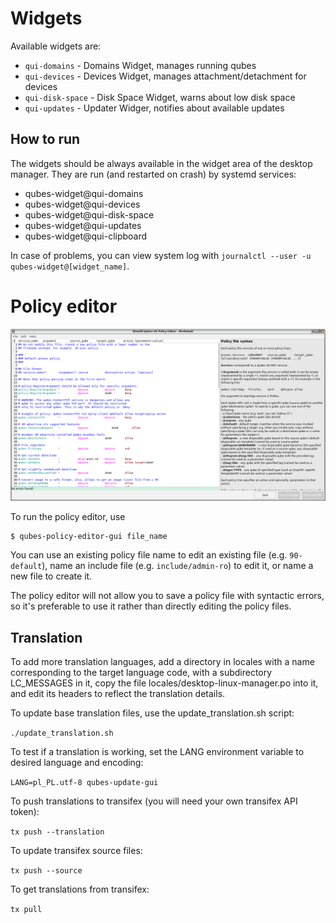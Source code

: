 # Widgets

Available widgets are:
- `qui-domains` - Domains Widget, manages running qubes
- `qui-devices` - Devices Widget, manages attachment/detachment for devices
- `qui-disk-space` - Disk Space Widget, warns about low disk space
- `qui-updates` - Updater Widger, notifies about available updates

## How to run

The widgets should be always available in the widget area of the desktop manager.
They are run (and restarted on crash) by systemd services:
- qubes-widget@qui-domains
- qubes-widget@qui-devices
- qubes-widget@qui-disk-space
- qubes-widget@qui-updates
- qubes-widget@qui-clipboard

In case of problems, you can view system log with `journalctl --user -u qubes-widget@[widget_name]`.

# Policy editor

![policy_editor.png](images%2Fpolicy_editor.png)

To run the policy editor, use
```commandline
$ qubes-policy-editor-gui file_name
```

You can use an existing policy file name to edit an existing file (e.g. `90-default`),
name an include file (e.g. `include/admin-ro`) to edit it, or name a new file to create it.

The policy editor will not allow you to save a policy file with syntactic errors,
so it's preferable to use it rather than directly editing the policy files.

## Translation

To add more translation languages, add a directory in locales with a name corresponding to the target language code, with a subdirectory LC\_MESSAGES in it, copy the file locales/desktop-linux-manager.po into it, and edit its headers to reflect the translation details.

To update base translation files, use the update\_translation.sh script:

`./update_translation.sh`

To test if a translation is working, set the LANG environment variable to desired language and encoding:

`LANG=pl_PL.utf-8 qubes-update-gui`

To push translations to transifex (you will need your own transifex API token):

`tx push --translation`

To update transifex source files:

`tx push --source`

To get translations from transifex:

`tx pull`
